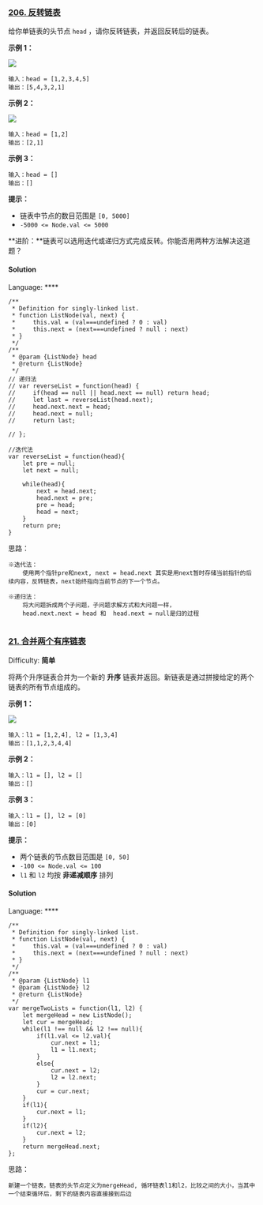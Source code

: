 ### [206\. 反转链表](https://leetcode-cn.com/problems/reverse-linked-list/)

给你单链表的头节点 `head` ，请你反转链表，并返回反转后的链表。


**示例 1：**

![](https://assets.leetcode.com/uploads/2021/02/19/rev1ex1.jpg)

```
输入：head = [1,2,3,4,5]
输出：[5,4,3,2,1]
```

**示例 2：**

![](https://assets.leetcode.com/uploads/2021/02/19/rev1ex2.jpg)

```
输入：head = [1,2]
输出：[2,1]
```

**示例 3：**

```
输入：head = []
输出：[]
```

**提示：**

*   链表中节点的数目范围是 `[0, 5000]`
*   `-5000 <= Node.val <= 5000`

**进阶：**链表可以选用迭代或递归方式完成反转。你能否用两种方法解决这道题？


#### Solution

Language: ****

```
/**
 * Definition for singly-linked list.
 * function ListNode(val, next) {
 *     this.val = (val===undefined ? 0 : val)
 *     this.next = (next===undefined ? null : next)
 * }
 */
/**
 * @param {ListNode} head
 * @return {ListNode}
 */
// 递归法
// var reverseList = function(head) {
//     if(head == null || head.next == null) return head;
//     let last = reverseList(head.next);
//     head.next.next = head;
//     head.next = null;
//     return last;

// };

//迭代法
var reverseList = function(head){
    let pre = null;
    let next = null;
    
    while(head){
        next = head.next;
        head.next = pre;
        pre = head;
        head = next;
    }
    return pre;
}
```

思路：

```
※迭代法：
	使用两个指针pre和next, next = head.next 其实是用next暂时存储当前指针的后续内容，反转链表，next始终指向当前节点的下一个节点。
	
※递归法：
	将大问题拆成两个子问题，子问题求解方式和大问题一样，
	head.next.next = head 和  head.next = null是归的过程
	

```





### [21\. 合并两个有序链表](https://leetcode-cn.com/problems/merge-two-sorted-lists/)

Difficulty: **简单**


将两个升序链表合并为一个新的 **升序** 链表并返回。新链表是通过拼接给定的两个链表的所有节点组成的。 

**示例 1：**

![](https://assets.leetcode.com/uploads/2020/10/03/merge_ex1.jpg)

```
输入：l1 = [1,2,4], l2 = [1,3,4]
输出：[1,1,2,3,4,4]
```

**示例 2：**

```
输入：l1 = [], l2 = []
输出：[]
```

**示例 3：**

```
输入：l1 = [], l2 = [0]
输出：[0]
```

**提示：**

*   两个链表的节点数目范围是 `[0, 50]`
*   `-100 <= Node.val <= 100`
*   `l1` 和 `l2` 均按 **非递减顺序** 排列


#### Solution

Language: ****

```
/**
 * Definition for singly-linked list.
 * function ListNode(val, next) {
 *     this.val = (val===undefined ? 0 : val)
 *     this.next = (next===undefined ? null : next)
 * }
 */
/**
 * @param {ListNode} l1
 * @param {ListNode} l2
 * @return {ListNode}
 */
var mergeTwoLists = function(l1, l2) {
    let mergeHead = new ListNode();
    let cur = mergeHead;
    while(l1 !== null && l2 !== null){
        if(l1.val <= l2.val){
            cur.next = l1;
            l1 = l1.next;
        }
        else{
            cur.next = l2;
            l2 = l2.next;
        }
        cur = cur.next;
    }
    if(l1){
        cur.next = l1;
    }
    if(l2){
        cur.next = l2;
    }
    return mergeHead.next;
};
```

思路：

```
新建一个链表，链表的头节点定义为mergeHead, 循环链表l1和l2，比较之间的大小，当其中一个结束循环后，剩下的链表内容直接接到后边
```


